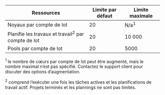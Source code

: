 **Ressources**|**Limite par défaut**|**Limite maximale**
---|---|---
Noyaux par compte de lot|20|N/a<sup>1</sup>
Planifie les travaux et travail<sup>2</sup> par compte de lot|20|10 000
Pools par compte de lot|20|5000

<sup>1</sup> le nombre de cœurs par compte de lot peut être augmenté, mais le nombre maximal n’est pas spécifié. Contactez le support client pour discuter des options d’augmentation.

<sup>2</sup> comprend l’exécuter une fois les tâches actives et les planifications de travail actif. Projets terminés et les plannings ne sont pas limités.
